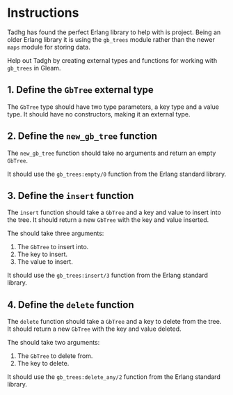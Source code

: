 # Instructions

Tadhg has found the perfect Erlang library to help with is project. Being an older Erlang library it is using the `gb_trees` module rather than the newer `maps` module for storing data.

Help out Tadgh by creating external types and functions for working with `gb_trees` in Gleam.

## 1. Define the `GbTree` external type

The `GbTree` type should have two type parameters, a key type and a value type. It should have no constructors, making it an external type.

## 2. Define the `new_gb_tree` function

The `new_gb_tree` function should take no arguments and return an empty `GbTree`.

It should use the `gb_trees:empty/0` function from the Erlang standard library.

## 3. Define the `insert` function

The `insert` function should take a `GbTree` and a key and value to insert into the tree. It should return a new `GbTree` with the key and value inserted.

The should take three arguments:
1. The `GbTree` to insert into.
2. The key to insert.
3. The value to insert.

It should use the `gb_trees:insert/3` function from the Erlang standard library.

## 4. Define the `delete` function

The `delete` function should take a `GbTree` and a key to delete from the tree. It should return a new `GbTree` with the key and value deleted.

The should take two arguments:
1. The `GbTree` to delete from.
2. The key to delete.

It should use the `gb_trees:delete_any/2` function from the Erlang standard library.
